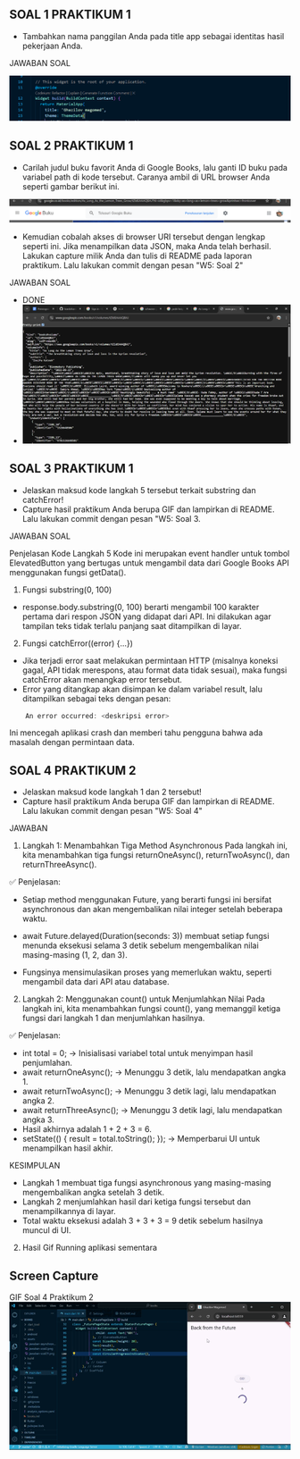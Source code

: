 ## SOAL 1 PRAKTIKUM 1
- Tambahkan nama panggilan Anda pada title app sebagai identitas hasil pekerjaan Anda.

JAWABAN SOAL

![ss tugas](assets/jawaban-asynchronus-1.png)

## SOAL 2 PRAKTIKUM 1

- Carilah judul buku favorit Anda di Google Books, lalu ganti ID buku pada variabel path di kode tersebut. Caranya ambil di URL browser Anda seperti gambar berikut ini.

![ss tugas](assets/jawaban-soal21.png)

- Kemudian cobalah akses di browser URI tersebut dengan lengkap seperti ini. Jika menampilkan data JSON, maka Anda telah berhasil. Lakukan capture milik Anda dan tulis di README pada laporan praktikum. Lalu lakukan commit dengan pesan "W5: Soal 2"

JAWABAN SOAL 
- DONE
- ![ss tugas](assets/jawaban-soal2.png)

## SOAL 3 PRAKTIKUM 1

- Jelaskan maksud kode langkah 5 tersebut terkait substring dan catchError!
- Capture hasil praktikum Anda berupa GIF dan lampirkan di README. Lalu lakukan commit dengan pesan "W5: Soal 3.

JAWABAN SOAL

Penjelasan Kode Langkah 5
Kode ini merupakan event handler untuk tombol ElevatedButton yang bertugas untuk mengambil data dari Google Books API menggunakan fungsi getData().

1. Fungsi substring(0, 100)
- response.body.substring(0, 100) berarti mengambil 100 karakter pertama dari respon JSON yang didapat dari API.
Ini dilakukan agar tampilan teks tidak terlalu panjang saat ditampilkan di layar.

2. Fungsi catchError((error) {...})
- Jika terjadi error saat melakukan permintaan HTTP (misalnya koneksi gagal, API tidak merespons, atau format data tidak sesuai), maka fungsi catchError akan menangkap error tersebut.
- Error yang ditangkap akan disimpan ke dalam variabel result, lalu ditampilkan sebagai teks dengan pesan:



```kotlin
    An error occurred: <deskripsi error>
```
Ini mencegah aplikasi crash dan memberi tahu pengguna bahwa ada masalah dengan permintaan data.

## SOAL 4 PRAKTIKUM 2

- Jelaskan maksud kode langkah 1 dan 2 tersebut!
- Capture hasil praktikum Anda berupa GIF dan lampirkan di README. Lalu lakukan commit dengan pesan "W5: Soal 4"

JAWABAN
1. Langkah 1: Menambahkan Tiga Method Asynchronous
Pada langkah ini, kita menambahkan tiga fungsi returnOneAsync(), returnTwoAsync(), dan returnThreeAsync().

✅ Penjelasan:

- Setiap method menggunakan Future<int>, yang berarti fungsi ini bersifat asynchronous dan akan mengembalikan nilai integer setelah beberapa waktu.

- await Future.delayed(Duration(seconds: 3)) membuat setiap fungsi menunda eksekusi selama 3 detik sebelum mengembalikan nilai masing-masing (1, 2, dan 3).

- Fungsinya mensimulasikan proses yang memerlukan waktu, seperti mengambil data dari API atau database.

2. Langkah 2: Menggunakan count() untuk Menjumlahkan Nilai
Pada langkah ini, kita menambahkan fungsi count(), yang memanggil ketiga fungsi dari langkah 1 dan menjumlahkan hasilnya.

✅ Penjelasan:

- int total = 0; → Inisialisasi variabel total untuk menyimpan hasil penjumlahan.
- await returnOneAsync(); → Menunggu 3 detik, lalu mendapatkan angka 1.
- await returnTwoAsync(); → Menunggu 3 detik lagi, lalu mendapatkan angka 2.
- await returnThreeAsync(); → Menunggu 3 detik lagi, lalu mendapatkan angka 3.
- Hasil akhirnya adalah 1 + 2 + 3 = 6.
- setState(() { result = total.toString(); }); → Memperbarui UI untuk menampilkan hasil akhir.

KESIMPULAN 

- Langkah 1 membuat tiga fungsi asynchronous yang masing-masing mengembalikan angka setelah 3 detik.
- Langkah 2 menjumlahkan hasil dari ketiga fungsi tersebut dan menampilkannya di layar.
- Total waktu eksekusi adalah 3 + 3 + 3 = 9 detik sebelum hasilnya muncul di UI.

2. Hasil Gif Running aplikasi sementara 
## Screen Capture
GIF Soal 4 Praktikum 2
![GIF](screencapture/w5-soal4.gif)

